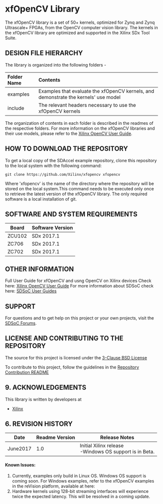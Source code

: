 xfOpenCV Library 
======================
The xfOpenCV library is a set of 50+ kernels, optimized for Zynq and Zynq Ultrascale+ FPGAs, from the OpenCV computer vision library. The kernels in the xfOpenCV library are optimized and supported in the Xilinx SDx Tool Suite. 

## DESIGN FILE HIERARCHY
The library is organized into the following folders - 

| Folder Name | Contents |
| :------------- | :------------- |
| examples | Examples that evaluate the xfOpenCV kernels, and demonstrate the kernels' use model |
| include | The relevant headers necessary to use the xfOpenCV kernels |

The organization of contents in each folder is described in the readmes of the respective folders.
For more information on the xfOpenCV libraries and their use models, please refer to the [Xilinx OpenCV User Guide][].

## HOW TO DOWNLOAD THE REPOSITORY
To get a local copy of the SDAccel example repository, clone this repository to the local system with the following command:
```
git clone https://github.com/Xilinx/xfopencv xfopencv
```
Where 'xfopencv' is the name of the directory where the repository will be stored on the local system.This command needs to be executed only once to retrieve the latest version of the xfOpenCV library. The only required software is a local installation of git.

## SOFTWARE AND SYSTEM REQUIREMENTS
Board | Software Version |
------|----------------- |
ZCU102 | SDx 2017.1 |
ZC706 | SDx 2017.1 |
ZC702 | SDx 2017.1 |

## OTHER INFORMATION
Full User Guide for xfOpenCV and usng OpenCV on Xilinx devices Check here: 
[Xilinx OpenCV User Guide][]
For more information about SDSoC check here:
[SDSoC User Guides][]

## SUPPORT
For questions and to get help on this project or your own projects, visit the [SDSoC Forums][].

## LICENSE AND CONTRIBUTING TO THE REPOSITORY
The source for this project is licensed under the [3-Clause BSD License][]

To contribute to this project, follow the guidelines in the [Repository Contribution README][]

## 9. ACKNOWLEDGEMENTS
This library is written by developers at
- [Xilinx](http://www.xilinx.com)

## 6. REVISION HISTORY

Date      | Readme Version | Release Notes
--------  |----------------|-------------------------
June2017  | 1.0            | Initial Xilinx release <br> -Windows OS support is in Beta.
 #### Known Issues:
1. Currently, examples only build in Linux OS. Windows OS support is coming soon. For Windows examples, refer to the xfOpenCV examples in the reVision platform, available at here: 
2. Hardware kernels using 128-bit streaming interfaces will experience twice the expected latency. This will be resolved in a coming update. 


[SDSoC Forums]: https://forums.xilinx.com/t5/SDSoC-Development-Environment/bd-p/sdsoc
[SDSoC User Guides]: https://www.xilinx.com/support/documentation/sw_manuals/xilinx2017_1/ug1027-sdsoc-user-guide.pdf
[3-Clause BSD License]: LICENSE.txt
[Repository Contribution README]: CONTRIBUTING.md
[Xilinx OpenCV User Guide]: https://www.xilinx.com/support/documentation/sw_manuals/xilinx2017_1/ug1027-sdsoc-user-guide.pdf
